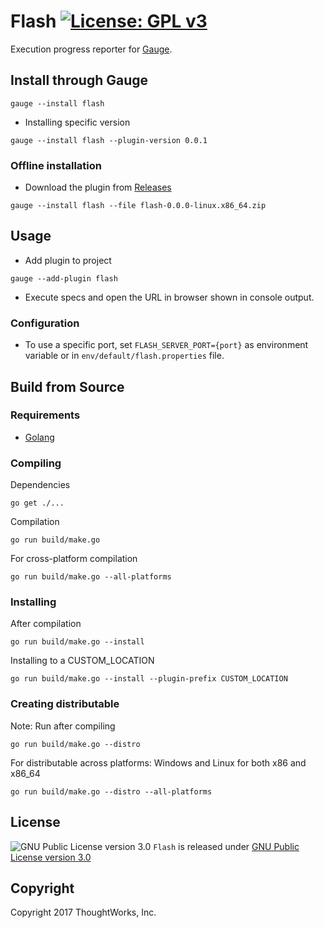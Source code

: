 # Flash [![License: GPL v3](https://img.shields.io/badge/License-GPL%20v3-blue.svg)](http://www.gnu.org/licenses/gpl-3.0)

Execution progress reporter for [Gauge](http://getgauge.io).

## Install through Gauge
```
gauge --install flash
```

* Installing specific version
```
gauge --install flash --plugin-version 0.0.1
```

### Offline installation
* Download the plugin from [Releases](https://github.com/getgauge/flash/releases)
```
gauge --install flash --file flash-0.0.0-linux.x86_64.zip
```

## Usage

* Add plugin to project
```
gauge --add-plugin flash
```

* Execute specs and open the URL in browser shown in console output.

### Configuration

* To use a specific port, set `FLASH_SERVER_PORT={port}` as environment variable or in `env/default/flash.properties` file.

## Build from Source

### Requirements
* [Golang](http://golang.org/)

### Compiling

Dependencies
```
go get ./...
```
Compilation
```
go run build/make.go
```

For cross-platform compilation

```
go run build/make.go --all-platforms
```

### Installing
After compilation

```
go run build/make.go --install
```

Installing to a CUSTOM_LOCATION

```
go run build/make.go --install --plugin-prefix CUSTOM_LOCATION
```

### Creating distributable

Note: Run after compiling

```
go run build/make.go --distro
```

For distributable across platforms: Windows and Linux for both x86 and x86_64

```
go run build/make.go --distro --all-platforms
```

## License

![GNU Public License version 3.0](http://www.gnu.org/graphics/gplv3-127x51.png)
`Flash` is released under [GNU Public License version 3.0](http://www.gnu.org/licenses/gpl-3.0.txt)

## Copyright

Copyright 2017 ThoughtWorks, Inc.
